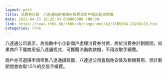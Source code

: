 ```yaml
---
layout: post
title: 消費券計劃　八達通向使用商用版程式商戶贈流動收款機
date: 2021-04-15 18:25:04.000000000 +08:00
link: https://news.rthk.hk/rthk/ch/component/k2/1585984-20210415.htm
categories: rthk
---
```


八達通公司表示，為協助中小企新商戶處理消費券付款，將於消費券計劃期間，如果商戶下載商用版八達通程式，可獲贈流動收款機，不用收取手續費。

商戶亦可選擇申請零售八達通讀寫器，八達通公司會豁免安裝及租機費用，但計劃期間會收取1.5%的交易手續費。
